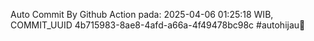 Auto Commit By Github Action pada: 2025-04-06 01:25:18 WIB, COMMIT_UUID 4b715983-8ae8-4afd-a66a-4f49478bc98c #autohijau🗿
